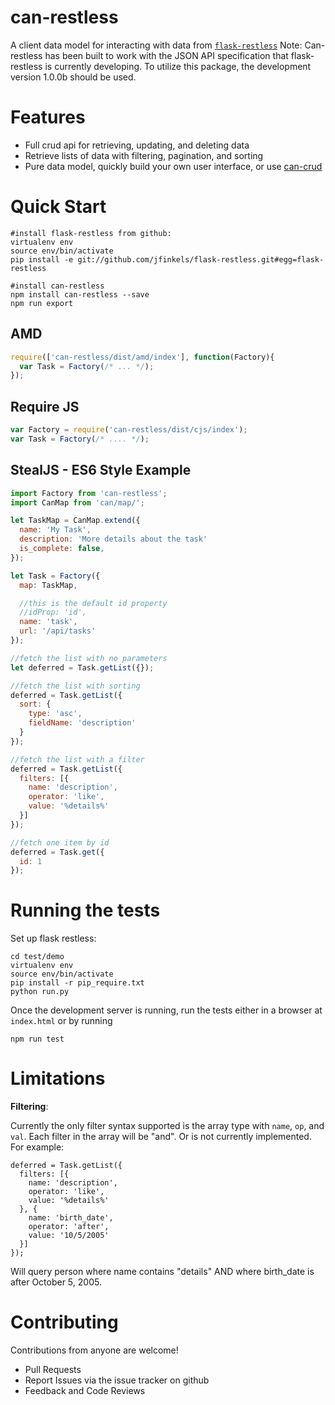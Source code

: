 <!--
@page can-restless Home
@group can-restless.types Type Definitions
-->

# can-restless
A client data model for interacting with data from [`flask-restless`](https://github.com/jfinkels/flask-restless)
Note: Can-restless has been built to work with the JSON API specification that
flask-restless is currently developing. To utilize this package, the development version 1.0.0b should be used.


# Features
- Full crud api for retrieving, updating, and deleting data
- Retrieve lists of data with filtering, pagination, and sorting
- Pure data model, quickly build your own user interface, or use [can-crud](https://github.com/roemhildtg/can-crud-app)

# Quick Start

```
#install flask-restless from github:
virtualenv env
source env/bin/activate
pip install -e git://github.com/jfinkels/flask-restless.git#egg=flask-restless

#install can-restless
npm install can-restless --save
npm run export
```

## AMD

```javascript
require(['can-restless/dist/amd/index'], function(Factory){
  var Task = Factory(/* ... */);
});
```

## Require JS

```javascript
var Factory = require('can-restless/dist/cjs/index');
var Task = Factory(/* .... */);
```

## StealJS - ES6 Style Example

```javascript
import Factory from 'can-restless';
import CanMap from 'can/map/';

let TaskMap = CanMap.extend({
  name: 'My Task',
  description: 'More details about the task'
  is_complete: false,
});

let Task = Factory({
  map: TaskMap,

  //this is the default id property
  //idProp: 'id',
  name: 'task',
  url: '/api/tasks'
});

//fetch the list with no parameters
let deferred = Task.getList({});

//fetch the list with sorting
deferred = Task.getList({
  sort: {
    type: 'asc',
    fieldName: 'description'
  }
});

//fetch the list with a filter
deferred = Task.getList({
  filters: [{
    name: 'description',
    operator: 'like',
    value: '%details%'
  }]
});

//fetch one item by id
deferred = Task.get({
  id: 1
});
```

# Running the tests
Set up flask restless:

```
cd test/demo
virtualenv env
source env/bin/activate
pip install -r pip_require.txt
python run.py
```

Once the development server is running, run the tests either in a browser at `index.html` or by running

```
npm run test
```

# Limitations
**Filtering**:

Currently the only filter syntax supported is the array type with `name`, `op`, and `val`. Each filter in the array will be "and". Or is not currently implemented. For example:

```
deferred = Task.getList({
  filters: [{
    name: 'description',
    operator: 'like',
    value: '%details%'
  }, {
    name: 'birth_date',
    operator: 'after',
    value: '10/5/2005'
  }]
});
```

Will query person where name contains "details" AND where birth_date is after October 5, 2005.

# Contributing
Contributions from anyone are welcome!
- Pull Requests
- Report Issues via the issue tracker on github
- Feedback and Code Reviews
